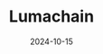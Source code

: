 ---  
layout: startup_page  
title: "Lumachain"  
id: "lumachain.io"  
permalink: "/lumachainlumachain.io10152024/"  
website: "https://lumachain.io/"  
funding_round: "Minority Investment"  
funding_amount: "$100M"  
investors: "Chipotle Mexican Grill"  
about: "Lumachain provides a SaaS platform utilizing Computer Vision-based AI to enhance safety, yield, efficiency, quality, traceability, and trust within food production. Their real-time traceability solution tracks items from farm to table, reducing waste and increasing efficiency. This is complemented by a Computer Vision AI platform that monitors food production plant operations."  
markets: "Foodtech, AI, Supply Chain, Logistics, Consumer Goods, Information Services, Business/Productivity Software"  
hq: "Haymarket, New South Wales, Australia"  
founded_year: "2018"  
linkedin: "https://www.linkedin.com/company/lumachain"  
twitter: "https://twitter.com/lumachain"  
instagram: ""  
facebook: ""  
crunchbase: "https://www.crunchbase.com/organization/lumachain"  
pitchbook: "https://pitchbook.com/profiles/company/277540-75"  

date_display: "15-Oct-2024"  
date: "2024-10-15"

# SEO Optimization  
meta_title: "Lumachain - Minority Investment Funding ($100M)"  
meta_description: "Lumachain, Lumachain provides a SaaS platform utilizing Computer Vision-based AI to enhance safety, yield, efficiency, quality, traceability, and trust within fo..."  
meta_keywords: "Lumachain, Foodtech, AI, Supply Chain, Logistics, Consumer Goods, Information Services, Business/Productivity Software, Minority Investment funding"  
canonical_url: "https://startup.projectstartups.com/lumachainlumachain.io10152024/"  
---